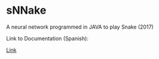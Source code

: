 # sNNake
A neural network programmed in JAVA to play Snake (2017)

Link to Documentation (Spanish):

[Link](https://docs.google.com/document/d/17Ei6uatSuve8_-Oeoi2MqiXI9mek3Nz7VTWpr3EHNC0/edit?usp=sharing)
